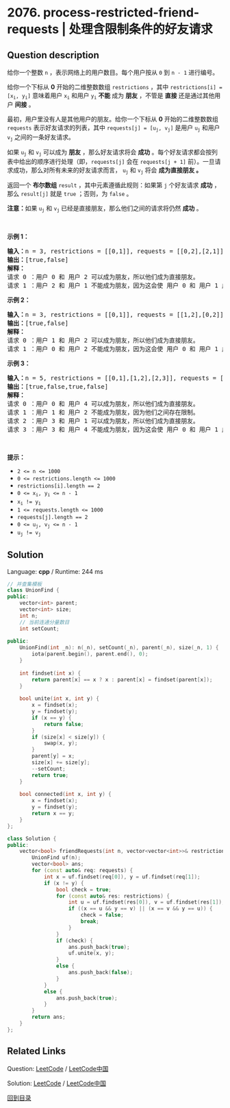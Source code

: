 ﻿# 2076. process-restricted-friend-requests | 处理含限制条件的好友请求

## Question description

<!--If you want to use the English description, use <p>You are given an integer <code>n</code> indicating the number of people in a network. Each person is labeled from <code>0</code> to <code>n - 1</code>.</p>

<p>You are also given a <strong>0-indexed</strong> 2D integer array <code>restrictions</code>, where <code>restrictions[i] = [x<sub>i</sub>, y<sub>i</sub>]</code> means that person <code>x<sub>i</sub></code> and person <code>y<sub>i</sub></code> <strong>cannot </strong>become <strong>friends</strong>,<strong> </strong>either <strong>directly</strong> or <strong>indirectly</strong> through other people.</p>

<p>Initially, no one is friends with each other. You are given a list of friend requests as a <strong>0-indexed</strong> 2D integer array <code>requests</code>, where <code>requests[j] = [u<sub>j</sub>, v<sub>j</sub>]</code> is a friend request between person <code>u<sub>j</sub></code> and person <code>v<sub>j</sub></code>.</p>

<p>A friend request is <strong>successful </strong>if <code>u<sub>j</sub></code> and <code>v<sub>j</sub></code> can be <strong>friends</strong>. Each friend request is processed in the given order (i.e., <code>requests[j]</code> occurs before <code>requests[j + 1]</code>), and upon a successful request, <code>u<sub>j</sub></code> and <code>v<sub>j</sub></code> <strong>become direct friends</strong> for all future friend requests.</p>

<p>Return <em>a <strong>boolean array</strong> </em><code>result</code>,<em> where each </em><code>result[j]</code><em> is </em><code>true</code><em> if the </em><code>j<sup>th</sup></code><em> friend request is <strong>successful</strong> or </em><code>false</code><em> if it is not</em>.</p>

<p><strong>Note:</strong> If <code>u<sub>j</sub></code> and <code>v<sub>j</sub></code> are already direct friends, the request is still <strong>successful</strong>.</p>

<p>&nbsp;</p>
<p><strong>Example 1:</strong></p>

<pre>
<strong>Input:</strong> n = 3, restrictions = [[0,1]], requests = [[0,2],[2,1]]
<strong>Output:</strong> [true,false]
<strong>Explanation:
</strong>Request 0: Person 0 and person 2 can be friends, so they become direct friends. 
Request 1: Person 2 and person 1 cannot be friends since person 0 and person 1 would be indirect friends (1--2--0).
</pre>

<p><strong>Example 2:</strong></p>

<pre>
<strong>Input:</strong> n = 3, restrictions = [[0,1]], requests = [[1,2],[0,2]]
<strong>Output:</strong> [true,false]
<strong>Explanation:
</strong>Request 0: Person 1 and person 2 can be friends, so they become direct friends.
Request 1: Person 0 and person 2 cannot be friends since person 0 and person 1 would be indirect friends (0--2--1).
</pre>

<p><strong>Example 3:</strong></p>

<pre>
<strong>Input:</strong> n = 5, restrictions = [[0,1],[1,2],[2,3]], requests = [[0,4],[1,2],[3,1],[3,4]]
<strong>Output:</strong> [true,false,true,false]
<strong>Explanation:
</strong>Request 0: Person 0 and person 4 can be friends, so they become direct friends.
Request 1: Person 1 and person 2 cannot be friends since they are directly restricted.
Request 2: Person 3 and person 1 can be friends, so they become direct friends.
Request 3: Person 3 and person 4 cannot be friends since person 0 and person 1 would be indirect friends (0--4--3--1).
</pre>

<p>&nbsp;</p>
<p><strong>Constraints:</strong></p>

<ul>
	<li><code>2 &lt;= n &lt;= 1000</code></li>
	<li><code>0 &lt;= restrictions.length &lt;= 1000</code></li>
	<li><code>restrictions[i].length == 2</code></li>
	<li><code>0 &lt;= x<sub>i</sub>, y<sub>i</sub> &lt;= n - 1</code></li>
	<li><code>x<sub>i</sub> != y<sub>i</sub></code></li>
	<li><code>1 &lt;= requests.length &lt;= 1000</code></li>
	<li><code>requests[j].length == 2</code></li>
	<li><code>0 &lt;= u<sub>j</sub>, v<sub>j</sub> &lt;= n - 1</code></li>
	<li><code>u<sub>j</sub> != v<sub>j</sub></code></li>
</ul>
 instead-->
<p>给你一个整数 <code>n</code> ，表示网络上的用户数目。每个用户按从 <code>0</code> 到 <code>n - 1</code> 进行编号。</p>

<p>给你一个下标从 <strong>0</strong> 开始的二维整数数组 <code>restrictions</code> ，其中 <code>restrictions[i] = [x<sub>i</sub>, y<sub>i</sub>]</code> 意味着用户 <code>x<sub>i</sub></code> 和用户 <code>y<sub>i</sub></code> <strong>不能</strong> 成为 <strong>朋友</strong> ，不管是 <strong>直接</strong> 还是通过其他用户 <strong>间接</strong> 。</p>

<p>最初，用户里没有人是其他用户的朋友。给你一个下标从 <strong>0</strong> 开始的二维整数数组 <code>requests</code> 表示好友请求的列表，其中 <code>requests[j] = [u<sub>j</sub>, v<sub>j</sub>]</code> 是用户 <code>u<sub>j</sub></code> 和用户 <code>v<sub>j</sub></code> 之间的一条好友请求。</p>

<p>如果 <code>u<sub>j</sub></code> 和 <code>v<sub>j</sub></code> 可以成为 <strong>朋友</strong> ，那么好友请求将会 <strong>成功</strong> 。每个好友请求都会按列表中给出的顺序进行处理（即，<code>requests[j]</code> 会在 <code>requests[j + 1]</code> 前）。一旦请求成功，那么对所有未来的好友请求而言， <code>u<sub>j</sub></code> 和 <code>v<sub>j</sub></code> 将会 <strong>成为直接朋友 。</strong></p>

<p>返回一个 <strong>布尔数组</strong> <code>result</code> ，其中元素遵循此规则：如果第 <code>j</code> 个好友请求 <strong>成功</strong><em> </em>，那么 <code>result[j]</code><em> </em>就是<em> </em><code>true</code><em> </em>；否则，为<em> </em><code>false</code> 。</p>

<p><strong>注意：</strong>如果 <code>u<sub>j</sub></code> 和 <code>v<sub>j</sub></code> 已经是直接朋友，那么他们之间的请求将仍然&nbsp;<strong>成功</strong> 。</p>

<p>&nbsp;</p>

<p><strong>示例 1：</strong></p>

<pre>
<strong>输入：</strong>n = 3, restrictions = [[0,1]], requests = [[0,2],[2,1]]
<strong>输出：</strong>[true,false]
<strong>解释：
</strong>请求 0 ：用户 0 和 用户 2 可以成为朋友，所以他们成为直接朋友。 
请求 1 ：用户 2 和 用户 1 不能成为朋友，因为这会使 用户 0 和 用户 1 成为间接朋友 (1--2--0) 。
</pre>

<p><strong>示例 2：</strong></p>

<pre>
<strong>输入：</strong>n = 3, restrictions = [[0,1]], requests = [[1,2],[0,2]]
<strong>输出：</strong>[true,false]
<strong>解释：</strong>
请求 0 ：用户 1 和 用户 2 可以成为朋友，所以他们成为直接朋友。 
请求 1 ：用户 0 和 用户 2 不能成为朋友，因为这会使 用户 0 和 用户 1 成为间接朋友 (0--2--1) 。
</pre>

<p><strong>示例 3：</strong></p>

<pre>
<strong>输入：</strong>n = 5, restrictions = [[0,1],[1,2],[2,3]], requests = [[0,4],[1,2],[3,1],[3,4]]
<strong>输出：</strong>[true,false,true,false]
<strong>解释：
</strong>请求 0 ：用户 0 和 用户 4 可以成为朋友，所以他们成为直接朋友。 
请求 1 ：用户 1 和 用户 2 不能成为朋友，因为他们之间存在限制。
请求 2 ：用户 3 和 用户 1 可以成为朋友，所以他们成为直接朋友。 
请求 3 ：用户 3 和 用户 4 不能成为朋友，因为这会使 用户 0 和 用户 1 成为间接朋友 (0--4--3--1) 。
</pre>

<p>&nbsp;</p>

<p><strong>提示：</strong></p>

<ul>
	<li><code>2 &lt;= n &lt;= 1000</code></li>
	<li><code>0 &lt;= restrictions.length &lt;= 1000</code></li>
	<li><code>restrictions[i].length == 2</code></li>
	<li><code>0 &lt;= x<sub>i</sub>, y<sub>i</sub> &lt;= n - 1</code></li>
	<li><code>x<sub>i</sub> != y<sub>i</sub></code></li>
	<li><code>1 &lt;= requests.length &lt;= 1000</code></li>
	<li><code>requests[j].length == 2</code></li>
	<li><code>0 &lt;= u<sub>j</sub>, v<sub>j</sub> &lt;= n - 1</code></li>
	<li><code>u<sub>j</sub> != v<sub>j</sub></code></li>
</ul>




## Solution

Language: **cpp**  /  Runtime: 244 ms

```cpp
// 并查集模板
class UnionFind {
public:
    vector<int> parent;
    vector<int> size;
    int n;
    // 当前连通分量数目
    int setCount;
    
public:
    UnionFind(int _n): n(_n), setCount(_n), parent(_n), size(_n, 1) {
        iota(parent.begin(), parent.end(), 0);
    }
    
    int findset(int x) {
        return parent[x] == x ? x : parent[x] = findset(parent[x]);
    }
    
    bool unite(int x, int y) {
        x = findset(x);
        y = findset(y);
        if (x == y) {
            return false;
        }
        if (size[x] < size[y]) {
            swap(x, y);
        }
        parent[y] = x;
        size[x] += size[y];
        --setCount;
        return true;
    }
    
    bool connected(int x, int y) {
        x = findset(x);
        y = findset(y);
        return x == y;
    }
};

class Solution {
public:
    vector<bool> friendRequests(int n, vector<vector<int>>& restrictions, vector<vector<int>>& requests) {
        UnionFind uf(n);
        vector<bool> ans;
        for (const auto& req: requests) {
            int x = uf.findset(req[0]), y = uf.findset(req[1]);
            if (x != y) {
                bool check = true;
                for (const auto& res: restrictions) {
                    int u = uf.findset(res[0]), v = uf.findset(res[1]);
                    if ((x == u && y == v) || (x == v && y == u)) {
                        check = false;
                        break;
                    }
                }
                if (check) {
                    ans.push_back(true);
                    uf.unite(x, y);
                }
                else {
                    ans.push_back(false);
                }
            }
            else {
                ans.push_back(true);
            }
        }
        return ans;
    }
};


```



## Related Links

Question: [LeetCode](https://leetcode.com/problems/process-restricted-friend-requests/description/)  /  [LeetCode中国](https://leetcode-cn.com/problems/process-restricted-friend-requests/description/)

Solution: [LeetCode](https://leetcode.com/articles/process-restricted-friend-requests/)  /  [LeetCode中国](https://leetcode-cn.com/articles/process-restricted-friend-requests/)

[回到目录](../README.md)